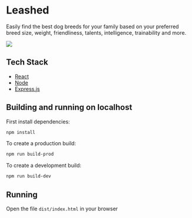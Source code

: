 # Leashed

Easily find the best dog breeds for your family based on your preferred breed size, weight, friendliness, talents, intelligence, trainability and more.

![](Leashed.gif)

## Tech Stack

- [React](https://reactjs.org/)
- [Node](https://nodejs.org/en/)
- [Express.js](https://expressjs.com/)

## Building and running on localhost

First install dependencies:

```sh
npm install
```

To create a production build:

```sh
npm run build-prod
```

To create a development build:

```sh
npm run build-dev
```

## Running

Open the file `dist/index.html` in your browser
